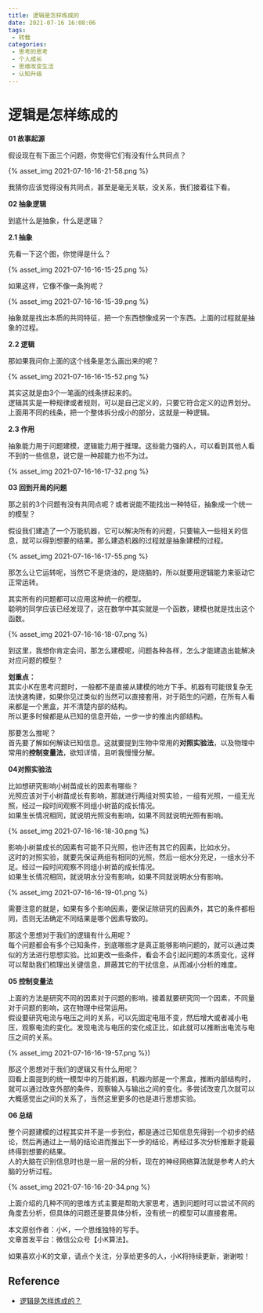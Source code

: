 ```yaml
---
title: 逻辑是怎样练成的
date: 2021-07-16 16:08:06
tags:
 - 转载
categories:
 - 思考的思考
 - 个人成长
 - 思维改变生活
 - 认知升级
---
```


# 逻辑是怎样练成的

**01 故事起源**

假设现在有下面三个问题，你觉得它们有没有什么共同点？

{% asset_img 2021-07-16-16-21-58.png %}

我猜你应该觉得没有共同点，甚至是毫无关联，没关系，我们接着往下看。

**02 抽象逻辑**

到底什么是抽象，什么是逻辑？


**2.1 抽象**

先看一下这个图，你觉得是什么？

{% asset_img 2021-07-16-16-15-25.png %}

如果这样，它像不像一条狗呢？

{% asset_img 2021-07-16-16-15-39.png %}

抽象就是找出本质的共同特征，把一个东西想像成另一个东西。上面的过程就是抽象的过程。



**2.2 逻辑**


那如果我问你上面的这个线条是怎么画出来的呢？

{% asset_img 2021-07-16-16-15-52.png %}

其实这就是由3个一笔画的线条拼起来的。\
逻辑其实是一种规律或者规则，可以是自己定义的，只要它符合定义的边界划分。上面用不同的线条，把一个整体拆分成小的部分，这就是一种逻辑。


**2.3 作用**


抽象能力用于问题建模，逻辑能力用于推理。这些能力强的人，可以看到其他人看不到的一些信息，说它是一种超能力也不为过。

{% asset_img 2021-07-16-16-17-32.png %}

**03 回到开局的问题**


那之前的3个问题有没有共同点呢？或者说能不能找出一种特征，抽象成一个统一的模型？

假设我们建造了一个万能机器，它可以解决所有的问题，只要输入一些相关的信息，就可以得到想要的结果。那么建造机器的过程就是抽象建模的过程。

{% asset_img 2021-07-16-16-17-55.png %}

那怎么让它运转呢，当然它不是烧油的，是烧脑的，所以就要用逻辑能力来驱动它正常运转。

其实所有的问题都可以应用这种统一的模型。\
聪明的同学应该已经发现了，这在数学中其实就是一个函数，建模也就是找出这个函数。

{% asset_img 2021-07-16-16-18-07.png %}

到这里，我想你肯定会问，那怎么建模呢，问题各种各样，怎么才能建造出能解决对应问题的模型？

**划重点：**\
其实小K在思考问题时，一般都不是直接从建模的地方下手。机器有可能很复杂无法快速构建，如果你见过类似的当然可以直接套用，对于陌生的问题，在所有人看来都是一个黑盒，并不清楚内部的结构。\
所以更多时候都是从已知的信息开始，一步一步的推出内部结构。

那要怎么推呢？\
首先要了解如何解读已知信息。这就要提到生物中常用的**对照实验法**，以及物理中常用的**控制变量法**，欲知详情，且听我慢慢分解。

**04对照实验法**

比如想研究影响小树苗成长的因素有哪些？\
光照应该对于小树苗成长有影响，那就进行两组对照实验，一组有光照，一组无光照，经过一段时间观察不同组小树苗的成长情况。\
如果生长情况相同，就说明光照没有影响，如果不同就说明光照有影响。

{% asset_img 2021-07-16-16-18-30.png %}

影响小树苗成长的因素有可能不只光照，也许还有其它的因素，比如水分。\
这时的对照实验，就要先保证两组有相同的光照，然后一组水分充足，一组水分不足。经过一段时间观察不同组小树苗的成长情况。\
如果生长情况相同，就说明水分没有影响，如果不同就说明水分有影响。

{% asset_img 2021-07-16-16-19-01.png %}

需要注意的就是，如果有多个影响因素，要保证除研究的因素外，其它的条件都相同，否则无法确定不同结果是哪个因素导致的。

那这个思想对于我们的逻辑有什么用呢？\
每个问题都会有多个已知条件，到底哪些才是真正能够影响问题的，就可以通过类似的方法进行思想实验。比如更改一些条件，看会不会引起问题的本质变化，这样可以帮助我们梳理出关键信息，屏蔽其它的干扰信息，从而减小分析的难度。

**05 控制变量法**

上面的方法是研究不同的因素对于问题的影响，接着就要研究同一个因素，不同量对于问题的影响，这在物理中经常运用。\
假设要研究电流与电压之间的关系，可以先固定电阻不变，然后增大或者减小电压，观察电流的变化。发现电流与电压的变化成正比，如此就可以推断出电流与电压之间的关系。

{% asset_img 2021-07-16-16-19-57.png %})

那这个思想对于我们的逻辑又有什么用呢？\
回看上面提到的统一模型中的万能机器，机器内部是一个黑盒，推断内部结构时，就可以通过改变外部的条件，观察输入与输出之间的变化。多尝试改变几次就可以大概感觉出之间的关系了，当然这里更多的也是进行思想实验。

**06 总结**

整个问题建模的过程其实并不是一步到位，都是通过已知信息先得到一个初步的结论，然后再通过上一局的结论进而推出下一步的结论，再经过多次分析推断才能最终得到想要的结果。\
人的大脑在识别信息时也是一层一层的分析，现在的神经网络算法就是参考人的大脑的分析过程。

{% asset_img 2021-07-16-16-20-34.png %}

上面介绍的几种不同的思维方式主要是帮助大家思考，遇到问题时可以尝试不同的角度去分析，但具体的问题还是要具体分析，没有统一的模型可以直接套用。

本文原创作者：小K，一个思维独特的写手。\
文章首发平台：微信公众号【小K算法】。

如果喜欢小K的文章，请点个关注，分享给更多的人，小K将持续更新，谢谢啦！

## Reference
- [逻辑是怎样炼成的？](https://mp.weixin.qq.com/s/9u5c-6BGL2ZQlhLgGaXZWA)
